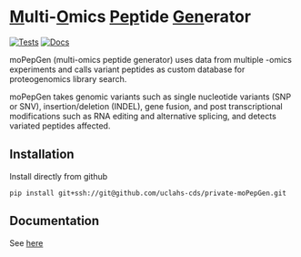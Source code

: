 # <u>M</u>ulti-<u>O</u>mics <u>Pep</u>tide <u>Gen</u>erator

<!-- badges: start -->

[![Tests](https://github.com/uclahs-cds/private-moPepGen/actions/workflows/tests.yaml/badge.svg)](https://github.com/uclahs-cds/private-moPepGen/actions/workflows/tests.yaml)
[![Docs](https://github.com/uclahs-cds/private-moPepGen/actions/workflows/docs.yaml/badge.svg)](https://github.com/uclahs-cds/private-moPepGen/actions/workflows/docs.yaml)

<!-- badges: end -->

moPepGen (multi-omics peptide generator) uses data from multiple -omics experiments and calls variant peptides as custom database for proteogenomics library search.

moPepGen takes genomic variants such as single nucleotide variants (SNP or SNV), insertion/deletion (INDEL), gene fusion, and post transcriptional modifications such as RNA editing and alternative splicing, and detects variated peptides affected. 

## Installation

Install directly from github

```shell
pip install git+ssh://git@github.com/uclahs-cds/private-moPepGen.git
```

## Documentation

See [here](https://uclahs-cds.github.io/private-moPepGen/index.html)
